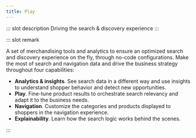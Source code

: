 ```yaml
---
title: Play
---
```


::: slot description
Driving the search & discovery experience
:::

::: slot remark

A set of merchandising tools and analytics to ensure an optimized search and discovery experience on the fly, through no-code configurations. Make the most of search and navigation data and drive the business strategy throughout four capabilities:

- **Analytics & insights**. See search data in a different way and use insights to understand shopper behavior and detect new opportunities.
- **Play**. Fine-tune product results to orchestrate search relevancy and adapt it to the business needs.
- **Navigation**. Customize the categories and products displayed to shoppers in the navigation experience.
- **Explainability**. Learn how the search logic works behind the scenes.


:::

<MoreInfo>

<Flex theme="links">

<GoTo title="Analytics" to="/explore-empathy-platform/diagram/play/play-analytics"></GoTo>
<GoTo title="Insights" to="/explore-empathy-platform/diagram/play/play-insights"></GoTo>
<GoTo title="Play" to="/explore-empathy-platform/diagram/play/play-tooling"></GoTo>
<GoTo title="Explainability" to="/explore-empathy-platform/diagram/play/play-explainability"></GoTo>
<GoTo title="Navigation" to="/explore-empathy-platform/diagram/play/play-navigation"></GoTo>
<GoTo title="Getting started with the Playboard" to="/explore-empathy-platform/overview/playboard-overview"></GoTo>

</Flex>

</MoreInfo>
